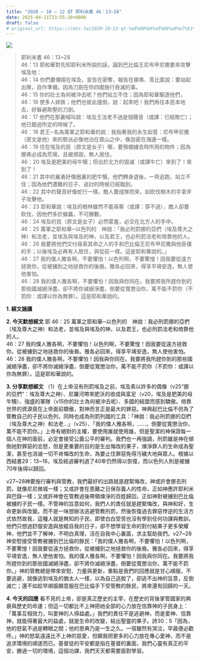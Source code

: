 ```yaml
---
title: "2020 – 10 – 12 QT 耶利米書 46：13~28"
date: 2025-04-11T23:55:38+0800
draft: false
# original_url: https://cmtc.tw/2020-10-12-qt-%e8%80%b6%e5%88%a9%e7%b1%b3%e6%9b%b8-46%ef%bc%9a1328
---
```


![](/images/qt.jpg)
> 耶利米書 46：13\~28  
> 46：13 耶和華對先知耶利米所說的話，論到巴比倫王尼布甲尼撒要來攻擊埃及地：  
> 46：14 你們要傳揚在埃及，宣告在密奪，報告在挪弗、答比匿說：要站起出隊，自作準備，因為刀劍在你四圍施行吞滅的事。  
> 46：15 你的壯士為何被沖去呢？他們站立不住；因為耶和華驅逐他們，  
> 46：16 使多人絆跌；他們也彼此撞倒，說：起來吧！我們再往本民本地去，好躲避欺壓的刀劍。  
> 46：17 他們在那裏喊叫說：埃及王法老不過是個聲音（或譯：已經敗亡）；他已錯過所定的時候了。  
> 46：18 君王─名為萬軍之耶和華的說：我指著我的永生起誓：尼布甲尼撒（原文是他）來的勢派必像他泊在眾山之中，像迦密在海邊一樣。  
> 46：19 住在埃及的民（原文是女子）哪，要預備擄去時所用的物件；因為挪弗必成為荒場，且被燒毀，無人居住。  
> 46：20 埃及是肥美的母牛犢；但出於北方的毀滅（或譯牛亡）來到了！來到了！  
> 46：21 其中的雇勇好像圈裏的肥牛犢，他們轉身退後，一齊逃跑，站立不住；因為他們遭難的日子、追討的時候已經臨到。  
> 46：22 其中的聲音好像蛇行一樣。敵人要成隊而來，如砍伐樹木的手拿斧子攻擊他。  
> 46：23 耶和華說：埃及的樹林雖然不能尋察（或譯：穿不過），敵人卻要砍伐，因他們多於蝗蟲，不可勝數。  
> 46：24 埃及的民（原文是女子）必然蒙羞，必交在北方人的手中。  
> 46：25 萬軍之耶和華─以色列的　神說：「我必刑罰挪的亞捫（埃及尊大之神）和法老，並埃及與埃及的神，以及君王，也必刑罰法老和倚靠他的人。  
> 46：26 我要將他們交付尋索其命之人的手和巴比倫王尼布甲尼撒與他臣僕的手；以後埃及必再有人居住，與從前一樣。這是耶和華說的。」  
> 46：27 我的僕人雅各啊，不要懼怕！以色列啊，不要驚惶！因我要從遠方拯救你，從被擄到之地拯救你的後裔。雅各必回來，得享平靖安逸，無人使他害怕。  
> 46：28 我的僕人雅各啊，不要懼怕！因我與你同在。我要將我所趕你到的那些國滅絕淨盡，卻不將你滅絕淨盡，倒要從寬懲治你，萬不能不罰你（不罰你：或譯以你為無罪）。這是耶和華說的。

**1. 經文誦讀**

**2.  今天默想經文**
耶 46：25 萬軍之耶和華─以色列的　神說：我必刑罰挪的亞捫（埃及尊大之神）和法老，並埃及與埃及的神，以及君王，也必刑罰法老和倚靠他的人。  
46：27 我的僕人雅各啊，不要懼怕！以色列啊，不要驚惶！因我要從遠方拯救你，從被擄到之地拯救你的後裔。雅各必回來，得享平靖安逸，無人使他害怕。  
46：28 我的僕人雅各啊，不要懼怕！因我與你同在。我要將我所趕你到的那些國滅絕淨盡，卻不將你滅絕淨盡，倒要從寬懲治你，萬不能不罰你（不罰你：或譯以你為無罪）。這是耶和華說的。

**3. 分享默想經文**
（1）在上帝沒有刑罰埃及之前，埃及素以許多的偶像（v25“挪的亞捫”：埃及尊大之神）、尼羅河帶來肥沃的收成與富足（v20，埃及是肥美的母牛犢）、強盛的軍隊（v15你的壯士為何被沖去呢）、多國的結盟而感到驕傲。倚靠世界的資源竟在上帝面前驕傲，對神而言正是最大的罪惡。神興起巴比倫不但為了管教自己的子民以色列，同時也成為刑罰列國的工具：「神說：我必刑罰挪的亞捫（埃及尊大之神）和法老…」（v25）、「我的僕人雅各啊，……，倒要從寬懲治你，萬不能不罰你。」上帝有絕對的主權，要使用誰就使用誰，但是聖潔的神保證每一個人在神的面前，必定會接受公義公平的審判。我們也一再強調，刑罰雖是神在傾倒祂對罪惡的忿怒，但是更重要的目的是生出悔改的果子，煉淨罪人的生命成為聖潔，甚至也消滅一切不肯悔改的生命，為要止住罪惡免得污穢大地與眾人。根據以西結書29：13\~16，埃及經過審判過了40年仍然得以恢復，而以色列人則是被擄70年後得以歸回。

v27\~28神要施行審判與管教，我們最好的出路就是趕緊悔改，神或許會挪去刑罰，就像尼尼微城一樣；又或許會在患難之日保存義人的性命，正如神應許耶利米與巴錄一樣；又或許神會在管教過後帶領煉淨的百姓歸回，正如神對被擄到巴比倫被擄的子民一樣。不管神的旨意如何，我們人的責任就是趕緊悔改，與神和好，生命更新與改變。而不是一味想辦法逃避管教刑罰，然後恢復過去罪惡悖逆的生活方式依然故我，這種人就是無知的子民，即使白白受苦也沒有學到任何功課與教訓，他們只想過舒服安逸與放縱自我的日子，卻不想學習生命的對付結果子更多榮耀神，他們並不了解神，不明白真理，活在自我中心裏面，求主幫助我們。v27\~28神安慰接受管教被擄到巴比倫的餘民：「我的僕人雅各啊，不要懼怕！以色列啊，不要驚惶！因我要從遠方拯救你，從被擄到之地拯救你的後裔。雅各必回來，得享平靖安逸，無人使他害怕。我的僕人雅各啊，不要懼怕！因我與你同在。我要將我所趕你到的那些國滅絕淨盡，卻不將你滅絕淨盡，倒要從寬懲治你，萬不能不罰你。」神的管教總是帶來安慰、力量與更新，重點是我們的回應就是甘心順服，不要逃避，就像逃到埃及的猶太人一樣，以為自己逃脫了，卻逃不出神的旨意，反倒滅亡；還不如趁早順服願意服在巴比倫手下受管教的餘民，將來還有回歸的一天。

**4. 今天的回應**
看不見的上帝，卻是真正歷史的主宰，在歷史的背後掌管國家的興衰與歷史的命運；但這一切都比不上神把祂全部的心力放在信靠神的子民身上：「萬事互相效力，叫愛神的人得益處。」我們的責任不是逃避神，而是愛神、信靠神，就能得著最大的益處，就是生命的改變，結出聖靈的果子。詩30：5「因為，他的怒氣不過是轉眼之間；他的恩典乃是一生之久。一宿雖然有哭泣，早晨便必歡呼。」神的怒氣遠遠比不上神的慈愛，但願我把更多的心力放在專心愛神，而不是追求環境的順遂而已。基督徒的平安都是指在基督的裏面，我們心靈有真正的平安，勝過一切的環境，這個功課，我們天天都需要面對學習。

